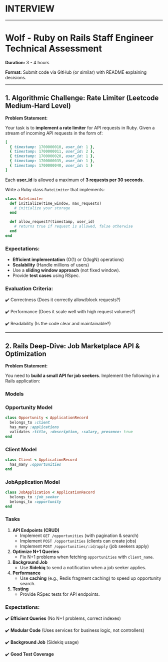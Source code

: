 # INTERVIEW

---

# **Wolf - Ruby on Rails Staff Engineer Technical Assessment**

**Duration:** 3 - 4 hours

**Format:** Submit code via GitHub (or similar) with README explaining decisions.

---

## **1. Algorithmic Challenge: Rate Limiter (Leetcode Medium-Hard Level)**

**Problem Statement:**

Your task is to **implement a rate limiter** for API requests in Ruby. Given a stream of incoming API requests in the form of:

```ruby
[
  { timestamp: 1700000010, user_id: 1 },
  { timestamp: 1700000011, user_id: 2 },
  { timestamp: 1700000020, user_id: 1 },
  { timestamp: 1700000035, user_id: 1 },
  { timestamp: 1700000040, user_id: 1 }
]

```

Each **user_id** is allowed a maximum of **3 requests per 30 seconds**.

Write a Ruby class `RateLimiter` that implements:

```ruby
class RateLimiter
  def initialize(time_window, max_requests)
    # initialize your storage
  end

  def allow_request?(timestamp, user_id)
    # returns true if request is allowed, false otherwise
  end
end

```

### **Expectations:**

- **Efficient implementation** (O(1) or O(logN) operations)
- **Scalability** (Handle millions of users)
- Use a **sliding window approach** (not fixed window).
- Provide **test cases** using RSpec.

### **Evaluation Criteria:**

✔️ Correctness (Does it correctly allow/block requests?)

✔️ Performance (Does it scale well with high request volumes?)

✔️ Readability (Is the code clear and maintainable?)

---

## **2. Rails Deep-Dive: Job Marketplace API & Optimization**

**Problem Statement:**

You need to **build a small API for job seekers**. Implement the following in a Rails application:

### **Models**

### **Opportunity Model**

```ruby
class Opportunity < ApplicationRecord
  belongs_to :client
  has_many :applications
  validates :title, :description, :salary, presence: true
end

```

### **Client Model**

```ruby
class Client < ApplicationRecord
  has_many :opportunities
end

```

### **JobApplication Model**

```ruby
class JobApplication < ApplicationRecord
  belongs_to :job_seeker
  belongs_to :opportunity
end

```

### **Tasks**

1. **API Endpoints (CRUD)**
    - Implement `GET /opportunities` (with pagination & search)
    - Implement `POST /opportunities` (clients can create jobs)
    - Implement `POST /opportunities/:id/apply` (job seekers apply)
2. **Optimize N+1 Queries**
    - Fix N+1 problems when fetching `opportunities` with `client_name`.
3. **Background Job**
    - Use **Sidekiq** to send a notification when a job seeker applies.
4. **Performance**
    - Use **caching** (e.g., Redis fragment caching) to speed up opportunity search.
5. **Testing**
    - Provide RSpec tests for API endpoints.

### **Expectations:**

✔️ **Efficient Queries** (No N+1 problems, correct indexes)

✔️ **Modular Code** (Uses services for business logic, not controllers)

✔️ **Background Job** (Sidekiq usage)

✔️ **Good Test Coverage**
